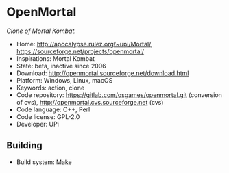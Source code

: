 # OpenMortal

_Clone of Mortal Kombat._

- Home: http://apocalypse.rulez.org/~upi/Mortal/, https://sourceforge.net/projects/openmortal/
- Inspirations: Mortal Kombat
- State: beta, inactive since 2006
- Download: http://openmortal.sourceforge.net/download.html
- Platform: Windows, Linux, macOS
- Keywords: action, clone
- Code repository: https://gitlab.com/osgames/openmortal.git (conversion of cvs), http://openmortal.cvs.sourceforge.net (cvs)
- Code language: C++, Perl
- Code license: GPL-2.0
- Developer: UPi

## Building

- Build system: Make
